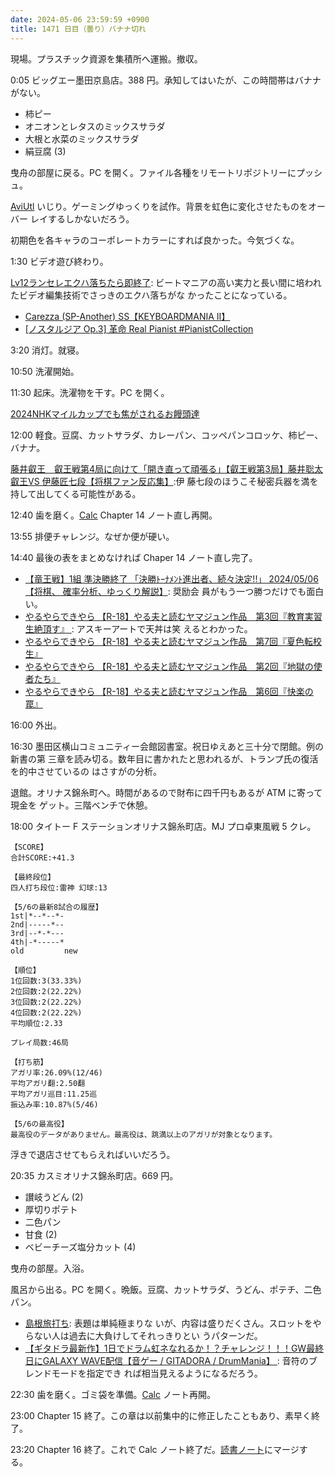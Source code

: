 ```yaml
---
date: 2024-05-06 23:59:59 +0900
title: 1471 日目（曇り）バナナ切れ
---
```


現場。プラスチック資源を集積所へ運搬。撤収。

0:05 ビッグエー墨田京島店。388 円。承知してはいたが、この時間帯はバナナがない。

* 柿ピー
* オニオンとレタスのミックスサラダ
* 大根と水菜のミックスサラダ
* 絹豆腐 (3)

曳舟の部屋に戻る。PC を開く。ファイル各種をリモートリポジトリーにプッシュ。

[AviUtl] いじり。ゲーミングゆっくりを試作。背景を虹色に変化させたものをオーバー
レイするしかないだろう。
<blockquote class="twitter-tweet"
  data-conversation="none"
  data-theme="dark" data-media-max-width="640" data-align="center">
<a href="https://twitter.com/showa_yojyo/status/1787157862780944449"></a>
</blockquote>
初期色を各キャラのコーポレートカラーにすれば良かった。今気づくな。

1:30 ビデオ遊び終わり。

[Lv12ランセレエクハ落ちたら即終了](https://www.youtube.com/watch?v=QP1QoufvynA):
ビートマニアの高い実力と長い間に培われたビデオ編集技術でさっきのエクハ落ちがな
かったことになっている。

* [Carezza (SP-Another) SS【KEYBOARDMANIA II】
  ](https://www.youtube.com/watch?v=7sIu40EYgkY)
* [[ノスタルジア Op.3] 革命 Real Pianist #PianistCollection
  ](https://www.youtube.com/watch?v=-spEvhjEYoY)

3:20 消灯。就寝。

10:50 洗濯開始。

11:30 起床。洗濯物を干す。PC を開く。

[2024NHKマイルカップでも焦がされるお饅頭達
](https://www.youtube.com/watch?v=QfqvXLarY6M)

12:00 軽食。豆腐、カットサラダ、カレーパン、コッペパンコロッケ、柿ピー、バナナ。

[藤井叡王　叡王戦第4局に向けて「開き直って頑張る」【叡王戦第3局】藤井聡太叡王VS
伊藤匠七段【将棋ファン反応集】](https://www.youtube.com/watch?v=T8rvxgOpjFw):伊
藤七段のほうこそ秘密兵器を満を持して出してくる可能性がある。

12:40 歯を磨く。[Calc] Chapter 14 ノート直し再開。

13:55 排便チャレンジ。なぜか便が硬い。

14:40 最後の表をまとめなければ Chaper 14 ノート直し完了。

* [【竜王戦】1組 準決勝終了 「決勝ﾄｰﾅﾒﾝﾄ進出者、続々決定!!」 2024/05/06 【将棋、
  確率分析、ゆっくり解説】](https://www.youtube.com/watch?v=HssmVP39zX8): 奨励会
  員がもう一つ勝つだけでも面白い。
* [やるやらできやら 【R-18】やる夫と読むヤマジュン作品　第3回『教育実習生絶頂す』
  ](http://yarudeki.blog.fc2.com/blog-entry-1035.html): アスキーアートで天丼は笑
  えるとわかった。
* [やるやらできやら 【R-18】やる夫と読むヤマジュン作品　第7回『夏色転校生』
  ](http://yarudeki.blog.fc2.com/blog-entry-1072.html)
* [やるやらできやら 【R-18】やる夫と読むヤマジュン作品　第2回『地獄の使者たち』
  ](http://yarudeki.blog.fc2.com/blog-entry-1034.html)
* [やるやらできやら 【R-18】やる夫と読むヤマジュン作品　第6回『快楽の罠』
  ](http://yarudeki.blog.fc2.com/blog-entry-1050.html)

16:00 外出。

16:30 墨田区横山コミュニティー会館図書室。祝日ゆえあと三十分で閉館。例の新書の第
三章を読み切る。数年目に書かれたと思われるが、トランプ氏の復活を的中させているの
はさすがの分析。

退館。オリナス錦糸町へ。時間があるので財布に四千円もあるが ATM に寄って現金を
ゲット。三階ベンチで休憩。

18:00 タイトー F ステーションオリナス錦糸町店。MJ プロ卓東風戦 5 クレ。

```text
【SCORE】
合計SCORE:+41.3

【最終段位】
四人打ち段位:雷神 幻球:13

【5/6の最新8試合の履歴】
1st|*--*--*-
2nd|-----*--
3rd|--*-*---
4th|-*-----*
old         new

【順位】
1位回数:3(33.33%)
2位回数:2(22.22%)
3位回数:2(22.22%)
4位回数:2(22.22%)
平均順位:2.33

プレイ局数:46局

【打ち筋】
アガリ率:26.09%(12/46)
平均アガリ翻:2.50翻
平均アガリ巡目:11.25巡
振込み率:10.87%(5/46)

【5/6の最高役】
最高役のデータがありません。最高役は、跳満以上のアガリが対象となります。
```

浮きで退店させてもらえればいいだろう。

20:35 カスミオリナス錦糸町店。669 円。

* 讃岐うどん (2)
* 厚切りポテト
* 二色パン
* 甘食 (2)
* ベビーチーズ塩分カット (4)

曳舟の部屋。入浴。

風呂から出る。PC を開く。晩飯。豆腐、カットサラダ、うどん、ポテチ、二色パン。

* [島根旅打ち](https://www.youtube.com/watch?v=LpjWqO9SzZA): 表題は単純極まりな
  いが、内容は盛りだくさん。スロットをやらない人は過去に大負けしてそれっきりとい
  うパターンだ。
* [【ギタドラ最新作】1日でドラム虹ネなれるか！？チャレンジ！！！GW最終日にGALAXY
  WAVE配信【音ゲー / GITADORA / DrumMania】
  ](https://www.youtube.com/watch?v=YA4PJJ8MJ-Q): 音符のブレンドモードを指定でき
  れば相当見えるようになるだろう。

22:30 歯を磨く。ゴミ袋を準備。[Calc] ノート再開。

23:00 Chapter 15 終了。この章は以前集中的に修正したこともあり、素早く終了。

23:20 Chapter 16 終了。これで Calc ノート終了だ。[読書ノート][note]にマージす
る。

[AviUtl]: https://spring-fragrance.mints.ne.jp/aviutl/
[Calc]: https://documentation.libreoffice.org/en/english-documentation/calc/
[note]: https://showa-yojyo.github.io/notebook/
